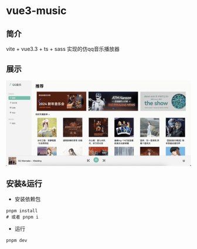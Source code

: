 # vue3-music

## 简介

vite + vue3.3 + ts + sass 实现的仿qq音乐播放器

## 展示

![alt](./public/result_show.png)

## 安装&运行

- 安装依赖包
```shell
pnpm install
# 或者 pnpm i
```

- 运行
```shell
pnpm dev
```

